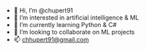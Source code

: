 - 👋 Hi, I’m @chupert91
- 👀 I’m interested in artificial intelligence & ML
- 🌱 I’m currently learning Python & C#
- 💞️ I’m looking to collaborate on ML projects
- 📫 chhupert91@gmail.com

<!---
chupert91/chupert91 is a ✨ special ✨ repository because its `README.md` (this file) appears on your GitHub profile.
You can click the Preview link to take a look at your changes.
--->
